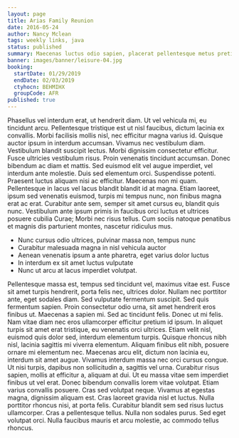 ```yaml
---
layout: page
title: Arias Family Reunion
date: 2016-05-24
author: Nancy Mclean
tags: weekly links, java
status: published
summary: Maecenas luctus odio sapien, placerat pellentesque metus pretium varius.
banner: images/banner/leisure-04.jpg
booking:
  startDate: 01/29/2019
  endDate: 02/03/2019
  ctyhocn: BEHMIHX
  groupCode: AFR
published: true
---
```

Phasellus vel interdum erat, ut hendrerit diam. Ut vel vehicula mi, eu tincidunt arcu. Pellentesque tristique est ut nisl faucibus, dictum lacinia ex convallis. Morbi facilisis mollis nisl, nec efficitur magna varius id. Quisque auctor ipsum in interdum accumsan. Vivamus nec vestibulum diam. Vestibulum blandit suscipit lectus.
Morbi dignissim consectetur efficitur. Fusce ultricies vestibulum risus. Proin venenatis tincidunt accumsan. Donec bibendum ac diam et mattis. Sed euismod elit vel augue imperdiet, vel interdum ante molestie. Duis sed elementum orci. Suspendisse potenti. Praesent luctus aliquam nisi ac efficitur. Maecenas non mi quam. Pellentesque in lacus vel lacus blandit blandit id at magna. Etiam laoreet, ipsum sed venenatis euismod, turpis mi tempus nunc, non finibus magna erat ac erat. Curabitur ante sem, semper sit amet cursus eu, blandit quis nunc. Vestibulum ante ipsum primis in faucibus orci luctus et ultrices posuere cubilia Curae; Morbi nec risus tellus. Cum sociis natoque penatibus et magnis dis parturient montes, nascetur ridiculus mus.

* Nunc cursus odio ultrices, pulvinar massa non, tempus nunc
* Curabitur malesuada magna in nisl vehicula auctor
* Aenean venenatis ipsum a ante pharetra, eget varius dolor luctus
* In interdum ex sit amet luctus vulputate
* Nunc ut arcu at lacus imperdiet volutpat.

Pellentesque massa est, tempus sed tincidunt vel, maximus vitae est. Fusce sit amet turpis hendrerit, porta felis nec, ultrices dolor. Nullam nec porttitor ante, eget sodales diam. Sed vulputate fermentum suscipit. Sed quis fermentum sapien. Proin consectetur odio urna, sit amet hendrerit eros finibus ut. Maecenas a sapien mi. Sed ac tincidunt felis. Donec ut mi felis. Nam vitae diam nec eros ullamcorper efficitur pretium id ipsum. In aliquet turpis sit amet erat tristique, eu venenatis orci ultrices. Etiam velit nisl, euismod quis dolor sed, interdum elementum turpis. Quisque rhoncus nibh nisl, lacinia sagittis mi viverra elementum. Aliquam finibus elit nibh, posuere ornare mi elementum nec.
Maecenas arcu elit, dictum non lacinia eu, interdum sit amet augue. Vivamus interdum massa nec orci cursus congue. Ut nisi turpis, dapibus non sollicitudin a, sagittis vel urna. Curabitur risus sapien, mollis at efficitur a, aliquam at dui. Ut eu massa vitae sem imperdiet finibus ut vel erat. Donec bibendum convallis lorem vitae volutpat. Etiam varius convallis posuere. Cras sed volutpat neque. Vivamus at egestas magna, dignissim aliquam est. Cras laoreet gravida nisl et luctus. Nulla porttitor rhoncus nisi, at porta felis. Curabitur blandit sem sed risus luctus ullamcorper. Cras a pellentesque tellus. Nulla non sodales purus. Sed eget volutpat orci. Nulla faucibus mauris et arcu molestie, ac commodo tellus rhoncus.
